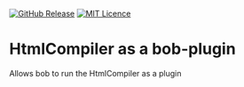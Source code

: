 
[![GitHub Release](https://img.shields.io/github/release/codemonstur/htmlcompiler-bobplugin.svg)](https://github.com/codemonstur/htmlcompiler-bobplugin/releases) 
[![MIT Licence](https://badges.frapsoft.com/os/mit/mit.svg?v=103)](https://opensource.org/licenses/mit-license.php)

# HtmlCompiler as a bob-plugin

Allows bob to run the HtmlCompiler as a plugin
